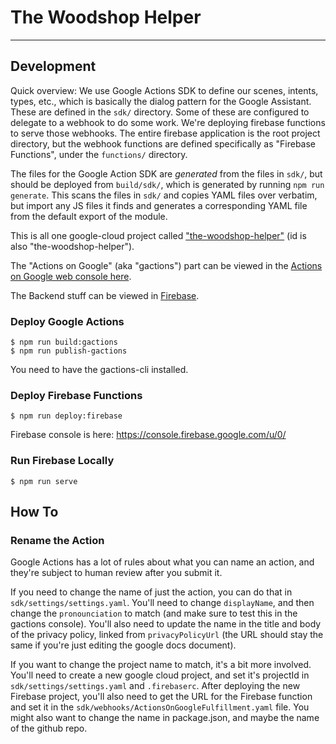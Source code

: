 # The Woodshop Helper

---

## Development

Quick overview: We use Google Actions SDK to define our scenes, intents, types, etc., which is basically
the dialog pattern for the Google Assistant. These are defined in the `sdk/` directory. Some of these are
configured to delegate to a webhook to do some work. We're deploying
firebase functions to serve those webhooks. The entire firebase application is the root project directory,
but the webhook functions are defined specifically as "Firebase Functions", under the `functions/`
directory.

The files for the Google Action SDK are _generated_ from the files in `sdk/`, but should be deployed
from `build/sdk/`, which is generated by running `npm run generate`. This scans the files in `sdk/`
and copies YAML files over verbatim, but import any JS files it finds and generates a corresponding
YAML file from the default export of the module.

This is all one google-cloud project called
["the-woodshop-helper"](https://console.cloud.google.com/home/dashboard?folder=&organizationId=0&project=the-woodshop-helper)
(id is also "the-woodshop-helper").

The "Actions on Google" (aka "gactions") part can be viewed in the
[Actions on Google web console here](https://console.actions.google.com/u/0/project/the-woodshop-helper).

The Backend stuff can be viewed in [Firebase](https://console.firebase.google.com/u/0/project/the-woodshop-helper).

### Deploy Google Actions

```console
$ npm run build:gactions
$ npm run publish-gactions
```

You need to have the gactions-cli installed.

### Deploy Firebase Functions

```console
$ npm run deploy:firebase
```

Firebase console is here: https://console.firebase.google.com/u/0/

### Run Firebase Locally

```console
$ npm run serve
```

## How To

### Rename the Action

Google Actions has a lot of rules about what you can name an action, and they're subject to human review
after you submit it.

If you need to change the name of just the action, you can do that in
`sdk/settings/settings.yaml`. You'll need to change `displayName`, and then change the `pronounciation`
to match (and make sure to test this in the gactions console). You'll also need to update the name in the
title and body of the privacy policy, linked from `privacyPolicyUrl` (the URL should stay the same if you're
just editing the google docs document).

If you want to change the project name to match, it's a bit more involved. You'll need to create a new google
cloud project, and set it's projectId in `sdk/settings/settings.yaml` and `.firebaserc`. After deploying the new
Firebase project, you'll also need to get the URL for the Firebase function and set it in the
`sdk/webhooks/ActionsOnGoogleFulfillment.yaml` file. You might also want to change the name in package.json,
and maybe the name of the github repo.
